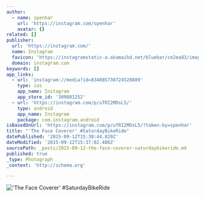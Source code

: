 ```yaml
---
author:
  - name: spenhar
    url: 'https://instagram.com/spenhar'
    avatar: {}
related: []
publisher:
  url: 'https://instagram.com/'
  name: Instagram
  favicon: 'https://instagramstatic-a.akamaihd.net/bluebar/ce2ea83/images/ico/favicon.ico'
  domain: instagram.com
keywords: []
app_links:
  - url: 'instagram://media?id=834085730724528889'
    type: ios
    app_name: Instagram
    app_store_id: '389801252'
  - url: 'https://instagram.com/p/uTRI2MDsL5/'
    type: android
    app_name: Instagram
    package: com.instagram.android
isBasedOnUrl: 'https://instagram.com/p/uTRI2MDsL5/?taken-by=spenhar'
title: "'The Face Coverer' #SaturdayBikeRide"
datePublished: '2015-09-12T15:38:44.829Z'
dateModified: '2015-09-12T15:37:02.486Z'
sourcePath: _posts/2015-09-12-the-face-coverer-saturdaybikeride.md
published: true
_type: Photograph
_context: 'http://schema.org'

---
```

!['The Face Coverer' &num;SaturdayBikeRide](https://igcdn-photos-b-a.akamaihd.net/hphotos-ak-xta1/t51.2885-15/e15/928000_306338156223801_1898495342_n.jpg)
